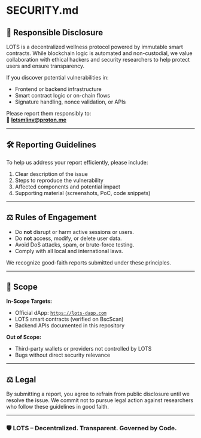 # SECURITY.md

## 📢 Responsible Disclosure

LOTS is a decentralized wellness protocol powered by immutable smart contracts. While blockchain logic is automated and non-custodial, we value collaboration with ethical hackers and security researchers to help protect users and ensure transparency.

If you discover potential vulnerabilities in:

- Frontend or backend infrastructure
- Smart contract logic or on-chain flows
- Signature handling, nonce validation, or APIs

Please report them responsibly to:  
📧 **lotsmlinv@proton.me**

---

## 🛠️ Reporting Guidelines

To help us address your report efficiently, please include:

1. Clear description of the issue
2. Steps to reproduce the vulnerability
3. Affected components and potential impact
4. Supporting material (screenshots, PoC, code snippets)

---

## ⚖️ Rules of Engagement

- Do **not** disrupt or harm active sessions or users.
- Do **not** access, modify, or delete user data.
- Avoid DoS attacks, spam, or brute-force testing.
- Comply with all local and international laws.

We recognize good-faith reports submitted under these principles.

---

## 🎯 Scope

**In-Scope Targets:**

- Official dApp: [`https://lots-dapp.com`](https://lots-dapp.com)
- LOTS smart contracts (verified on BscScan)
- Backend APIs documented in this repository

**Out of Scope:**

- Third-party wallets or providers not controlled by LOTS
- Bugs without direct security relevance

---

## ⚖️ Legal

By submitting a report, you agree to refrain from public disclosure until we resolve the issue. We commit not to pursue legal action against researchers who follow these guidelines in good faith.

---

### 🛡️ LOTS – Decentralized. Transparent. Governed by Code.
